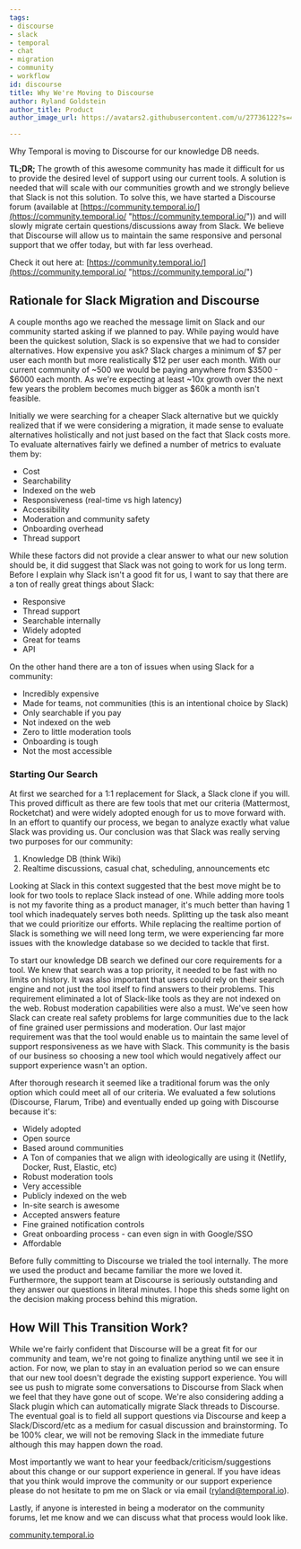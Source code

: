 ```yaml
---
tags:
- discourse
- slack
- temporal
- chat
- migration
- community
- workflow
id: discourse
title: Why We're Moving to Discourse
author: Ryland Goldstein
author_title: Product
author_image_url: https://avatars2.githubusercontent.com/u/27736122?s=460&u=7b6a3e58ec7ed7157f23f51e91a2f4cd2028d606&v=4

---
```

Why Temporal is moving to Discourse for our knowledge DB needs.

<!--truncate-->

**TL;DR;** The growth of this awesome community has made it difficult for us to provide the desired level of support using our current tools. A solution is needed that will scale with our communities growth and we strongly believe that Slack is not this solution. To solve this, we have started a Discourse forum (available at [https://community.temporal.io/](https://community.temporal.io/ "https://community.temporal.io/")) and will slowly migrate certain questions/discussions away from Slack. We believe that Discourse will allow us to maintain the same responsive and personal support that we offer today, but with far less overhead.

Check it out here at: [https://community.temporal.io/](https://community.temporal.io/ "https://community.temporal.io/")

## Rationale for Slack Migration and Discourse

A couple months ago we reached the message limit on Slack and our community started asking if we planned to pay. While paying would have been the quickest solution, Slack is so expensive that we had to consider alternatives. How expensive you ask? Slack charges a minimum of $7 per user each month but more realistically $12 per user each month. With our current community of \~500 we would be paying anywhere from $3500 - $6000 each month. As we're expecting at least \~10x growth over the next few years the problem becomes much bigger as $60k a month isn't feasible.

Initially we were searching for a cheaper Slack alternative but we quickly realized that if we were considering a migration, it made sense to evaluate alternatives holistically and not just based on the fact that Slack costs more. To evaluate alternatives fairly we defined a number of metrics to evaluate them by:

* Cost
* Searchability
* Indexed on the web
* Responsiveness (real-time vs high latency)
* Accessibility
* Moderation and community safety
* Onboarding overhead
* Thread support

While these factors did not provide a clear answer to what our new solution should be, it did suggest that Slack was not going to work for us long term. Before I explain why Slack isn't a good fit for us, I want to say that there are a ton of really great things about Slack:

* Responsive
* Thread support
* Searchable internally
* Widely adopted
* Great for teams
* API

On the other hand there are a ton of issues when using Slack for a community:

* Incredibly expensive
* Made for teams, not communities (this is an intentional choice by Slack)
* Only searchable if you pay
* Not indexed on the web
* Zero to little moderation tools
* Onboarding is tough
* Not the most accessible

### Starting Our Search

At first we searched for a 1:1 replacement for Slack, a Slack clone if you will. This proved difficult as there are few tools that met our criteria (Mattermost, Rocketchat) and were widely adopted enough for us to move forward with. In an effort to quantify our process, we began to analyze exactly what value Slack was providing us. Our conclusion was that Slack was really serving two purposes for our community:

1. Knowledge DB (think Wiki)
2. Realtime discussions, casual chat, scheduling, announcements etc

Looking at Slack in this context suggested that the best move might be to look for two tools to replace Slack instead of one. While adding more tools is not my favorite thing as a product manager, it's much better than having 1 tool which inadequately serves both needs. Splitting up the task also meant that we could prioritize our efforts. While replacing the realtime portion of Slack is something we will need long term, we were experiencing far more issues with the knowledge database so we decided to tackle that first.

To start our knowledge DB search we defined our core requirements for a tool. We knew that search was a top priority, it needed to be fast with no limits on history. It was also important that users could rely on their search engine and not just the tool itself to find answers to their problems. This requirement eliminated a lot of Slack-like tools as they are not indexed on the web. Robust moderation capabilities were also a must. We've seen how Slack can create real safety problems for large communities due to the lack of fine grained user permissions and moderation. Our last major requirement was that the tool would enable us to maintain the same level of support responsiveness as we have with Slack. This community is the basis of our business so choosing a new tool which would negatively affect our support experience wasn't an option.

After thorough research it seemed like a traditional forum was the only option which could meet all of our criteria. We evaluated a few solutions (Discourse, Flarum, Tribe) and eventually ended up going with Discourse because it's:

* Widely adopted
* Open source
* Based around communities
* A Ton of companies that we align with ideologically are using it (Netlify, Docker, Rust, Elastic, etc)
* Robust moderation tools
* Very accessible
* Publicly indexed on the web
* In-site search is awesome
* Accepted answers feature
* Fine grained notification controls
* Great onboarding process - can even sign in with Google/SSO
* Affordable

Before fully committing to Discourse we trialed the tool internally. The more we used the product and became familiar the more we loved it. Furthermore, the support team at Discourse is seriously outstanding and they answer our questions in literal minutes. I hope this sheds some light on the decision making process behind this migration.

## How Will This Transition Work?

While we're fairly confident that Discourse will be a great fit for our community and team, we're not going to finalize anything until we see it in action. For now, we plan to stay in an evaluation period so we can ensure that our new tool doesn't degrade the existing support experience. You will see us push to migrate some conversations to Discourse from Slack when we feel that they have gone out of scope. We're also considering adding a Slack plugin which can automatically migrate Slack threads to Discourse. The eventual goal is to field all support questions via Discourse and keep a Slack/Discord/etc as a medium for casual discussion and brainstorming. To be 100% clear, we will not be removing Slack in the immediate future although this may happen down the road.

Most importantly we want to hear your feedback/criticism/suggestions about this change or our support experience in general. If you have ideas that you think would improve the community or our support experience please do not hesitate to pm me on Slack or via email ([ryland@temporal.io](mailto:ryland@temporal.io)).

Lastly, if anyone is interested in being a moderator on the community forums, let me know and we can discuss what that process would look like.

[community.temporal.io](https://community.temporal.io/)